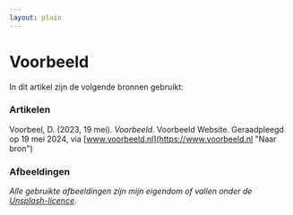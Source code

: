 ```yaml
---
layout: plain
---
```


# Voorbeeld

In dit artikel zijn de volgende bronnen gebruikt:

### Artikelen

Voorbeel, D. (2023, 19 mei). *Voorbeeld*. Voorbeeld Website. Geraadpleegd op 19 mei 2024, via [www.voorbeeld.nl](https://www.voorbeeld.nl "Naar bron")

### Afbeeldingen

*Alle gebruikte afbeeldingen zijn mijn eigendom of vallen onder de [Unsplash-licence](https://unsplash.com/license "Meer informatie")*.
